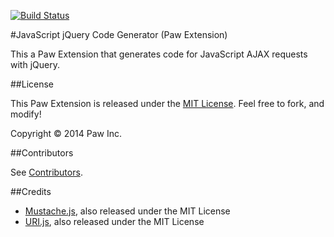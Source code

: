 [![Build Status](https://travis-ci.org/LuckyMarmot/Paw-JavaScriptjQueryCodeGenerator.svg?branch=master)](https://travis-ci.org/LuckyMarmot/Paw-JavaScriptjQueryCodeGenerator)

#JavaScript jQuery Code Generator (Paw Extension)

This a Paw Extension that generates code for JavaScript AJAX requests with jQuery.

##License

This Paw Extension is released under the [MIT License](LICENSE). Feel free to fork, and modify!

Copyright © 2014 Paw Inc.

##Contributors

See [Contributors](https://github.com/LuckyMarmot/Paw-JavaScriptjQueryCodeGenerator/graphs/contributors).

##Credits

* [Mustache.js](https://github.com/janl/mustache.js/), also released under the MIT License
* [URI.js](http://medialize.github.io/URI.js/), also released under the MIT License
